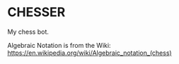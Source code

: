 # CHESSER
My chess bot.

Algebraic Notation is from the Wiki: 
https://en.wikipedia.org/wiki/Algebraic_notation_(chess)
